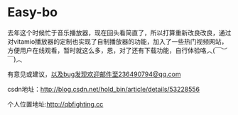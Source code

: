 # Easy-bo
去年这个时候忙于音乐播放器，现在回头看简直了，所以打算重新改良改良，通过对vitamio播放器的定制也实现了自制播放器的功能，加入了一些热门视频网站，方便用户在线观看，暂时就这么多，恩，对了还有下载功能，自行体验咯︿(￣︶￣)︿

有意见或建议，以及bug发现欢迎邮件至236490794@qq.com

csdn地址：http://blog.csdn.net/hold_bin/article/details/53228556


个人位置地址:http://qbfighting.cc
